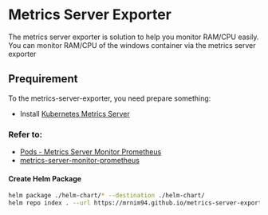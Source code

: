 # Metrics Server Exporter

The metrics server exporter is solution to help you monitor RAM/CPU easily.  
You can monitor RAM/CPU of the windows container via the metrics server exporter




## Prequirement

To the metrics-server-exporter, you need prepare something:

 - Install [Kubernetes Metrics Server](https://github.com/kubernetes-sigs/metrics-server)

### Refer to:  

 - [Pods - Metrics Server Monitor Prometheus](https://grafana.com/grafana/dashboards/8760-pods-metrics-server-monitor-prometheus/)
 - [metrics-server-monitor-prometheus](https://github.com/AdrianBalcan/metrics-server-monitor-prometheus)

#### Create Helm Package

```sh
helm package ./helm-chart/* --destination ./helm-chart/
helm repo index . --url https://mrnim94.github.io/metrics-server-exporter/helm-chart
```
